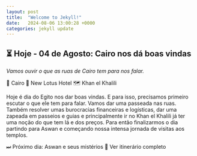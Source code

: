 ```yaml
---
layout: post
title:  "Welcome to Jekyll!"
date:   2024-08-06 13:00:28 +0000
categories: jekyll update
---
```

## ⏳ Hoje - 04 de Agosto: Cairo nos dá boas vindas

_Vamos ouvir o que as ruas de Cairo tem para nos falar._

📌 Cairo
🏨 New Lotus Hotel
🗺 Khan el Khalili

Hoje é dia do Egito nos dar boas vindas. E para isso, precisamos primeiro escutar o que ele tem para falar. Vamos dar uma passeada nas ruas. Também resolver umas burocracias financeiras e logísticas, dar uma zapeada em passeios e guias e principalmente ir no Khan el Khalili já ter uma noção do que tem lá e dos preços. Para então finalizarmos o dia partindo para Aswan e começando nossa intensa jornada de visitas aos templos.

⏭ Próximo dia: Aswan e seus mistérios
📅 Ver itinerário completo